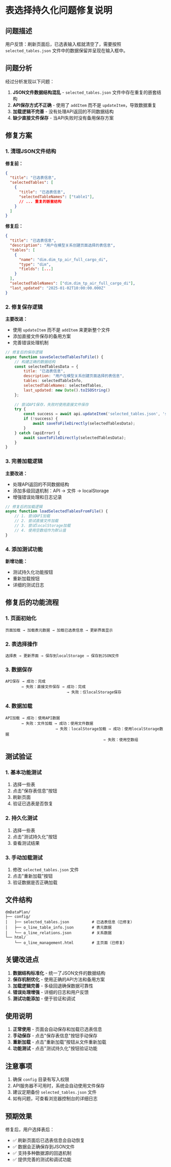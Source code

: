 # 表选择持久化问题修复说明

## 问题描述

用户反馈：刷新页面后，已选表输入框就清空了，需要按照 `selected_tables.json` 文件中的数据保留并呈现在输入框中。

## 问题分析

经过分析发现以下问题：

1. **JSON文件数据结构混乱** - `selected_tables.json` 文件中存在重复的嵌套结构
2. **API保存方式不正确** - 使用了 `addItem` 而不是 `updateItem`，导致数据重复
3. **加载逻辑不完善** - 没有处理API返回的不同数据结构
4. **缺少直接文件保存** - 当API失败时没有备用保存方案

## 修复方案

### 1. 清理JSON文件结构

**修复前：**
```json
{
  "title": "已选表信息",
  "selectedTables": [
    {
      "title": "已选表信息",
      "selectedTableNames": ["table1"],
      // ... 重复的嵌套结构
    }
  ]
}
```

**修复后：**
```json
{
  "title": "已选表信息",
  "description": "用户在模型关系创建页面选择的表信息",
  "tables": [
    {
      "name": "dim.dim_tp_air_full_cargo_di",
      "type": "dim",
      "fields": [...]
    }
  ],
  "selectedTableNames": ["dim.dim_tp_air_full_cargo_di"],
  "last_updated": "2025-01-02T10:00:00.000Z"
}
```

### 2. 修复保存逻辑

**主要改进：**
- 使用 `updateItem` 而不是 `addItem` 来更新整个文件
- 添加直接文件保存的备用方案
- 完善错误处理机制

```javascript
// 修复后的保存逻辑
async function saveSelectedTablesToFile() {
    // 构建正确的数据结构
    const selectedTablesData = {
        title: "已选表信息",
        description: "用户在模型关系创建页面选择的表信息",
        tables: selectedTableInfo,
        selectedTableNames: selectedTables,
        last_updated: new Date().toISOString()
    };
    
    // 尝试API保存，失败时使用直接文件保存
    try {
        const success = await api.updateItem('selected_tables.json', 'selectedTables', selectedTablesData);
        if (!success) {
            await saveToFileDirectly(selectedTablesData);
        }
    } catch (apiError) {
        await saveToFileDirectly(selectedTablesData);
    }
}
```

### 3. 完善加载逻辑

**主要改进：**
- 处理API返回的不同数据结构
- 添加多级回退机制：API → 文件 → localStorage
- 增强错误处理和日志记录

```javascript
// 修复后的加载逻辑
async function loadSelectedTablesFromFile() {
    // 1. 尝试API加载
    // 2. 尝试直接文件加载
    // 3. 尝试localStorage加载
    // 4. 使用空数组作为默认值
}
```

### 4. 添加测试功能

**新增功能：**
- 测试持久化功能按钮
- 重新加载按钮
- 详细的测试日志

## 修复后的功能流程

### 1. 页面初始化
```
页面加载 → 加载表元数据 → 加载已选表信息 → 更新界面显示
```

### 2. 表选择操作
```
选择表 → 更新界面 → 保存到localStorage → 保存到JSON文件
```

### 3. 数据保存
```
API保存 → 成功：完成
       → 失败：直接文件保存 → 成功：完成
                           → 失败：仅localStorage保存
```

### 4. 数据加载
```
API加载 → 成功：使用API数据
       → 失败：文件加载 → 成功：使用文件数据
                      → 失败：localStorage加载 → 成功：使用localStorage数据
                                           → 失败：使用空数组
```

## 测试验证

### 1. 基本功能测试
1. 选择一些表
2. 点击"保存表信息"按钮
3. 刷新页面
4. 验证已选表是否恢复

### 2. 持久化测试
1. 选择一些表
2. 点击"测试持久化"按钮
3. 查看测试结果

### 3. 手动加载测试
1. 修改 `selected_tables.json` 文件
2. 点击"重新加载"按钮
3. 验证数据是否正确加载

## 文件结构

```
dmDataPlan/
├── config/
│   ├── selected_tables.json          # 已选表信息（已修复）
│   ├── o_line_table_info.json        # 表元数据
│   └── o_line_relations.json         # 关系数据
└── html/
    └── o_line_management.html        # 主页面（已修复）
```

## 关键改进点

1. **数据结构标准化** - 统一了JSON文件的数据结构
2. **保存机制优化** - 使用正确的API方法和备用方案
3. **加载逻辑完善** - 多级回退确保数据可靠性
4. **错误处理增强** - 详细的日志和用户反馈
5. **测试功能添加** - 便于验证和调试

## 使用说明

1. **正常使用** - 页面会自动保存和加载已选表信息
2. **手动保存** - 点击"保存表信息"按钮手动保存
3. **重新加载** - 点击"重新加载"按钮从文件重新加载
4. **功能测试** - 点击"测试持久化"按钮验证功能

## 注意事项

1. 确保 `config` 目录有写入权限
2. API服务器不可用时，系统会自动使用文件保存
3. 建议定期备份 `selected_tables.json` 文件
4. 如有问题，可查看浏览器控制台的详细日志

## 预期效果

修复后，用户选择表后：
- ✅ 刷新页面后已选表信息会自动恢复
- ✅ 数据会正确保存到JSON文件
- ✅ 支持多种数据源的回退机制
- ✅ 提供完善的测试和调试功能
